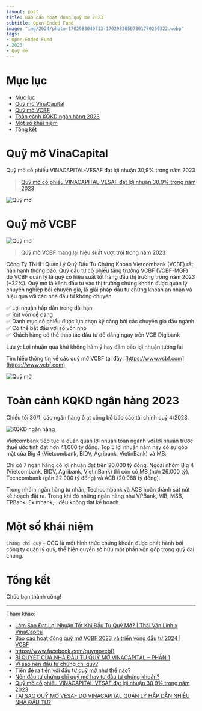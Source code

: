 ```yaml
---
layout: post
title: Báo cáo hoạt động quỹ mở 2023
subtitle: Open-Ended Fund
image: "img/2024/photo-1702983049713-17029830507301770250322.webp"
tags:
- Open-Ended Fund
- 2023
- Quỹ mở
---
```

# Mục lục

- [Mục lục](#mục-lục)
- [Quỹ mở VinaCapital](#quỹ-mở-vinacapital)
- [Quỹ mở VCBF](#quỹ-mở-vcbf)
- [Toàn cảnh KQKD ngân hàng 2023](#toàn-cảnh-kqkd-ngân-hàng-2023)
- [Một số khái niệm](#một-số-khái-niệm)
- [Tổng kết](#tổng-kết)

# Quỹ mở VinaCapital

Quỹ mở cổ phiếu VINACAPITAL-VESAF đạt lợi nhuận 30,9% trong năm 2023

> [Quỹ mở cổ phiếu VINACAPITAL-VESAF đạt lợi nhuận 30,9% trong năm 2023](https://dantri.com.vn/kinh-doanh/quy-mo-co-phieu-vinacapital-vesaf-dat-loi-nhuan-309-trong-nam-2023-20240118174528322.htm)

![Quỹ mở](https://boxxv.github.io/img/2024/Fmarket.png "Quỹ mở")

# Quỹ mở VCBF

![Quỹ mở](https://boxxv.github.io/img/2024/422913316_700710198868150_6818225360703719987_n.jpg "Quỹ mở")

> [Quỹ mở VCBF mang lại hiệu suất vượt trội trong năm 2023](https://tapchitaichinh.vn/quy-mo-vcbf-mang-lai-hieu-suat-vuot-troi-trong-nam-2023.html)

Công Ty TNHH Quản Lý Quỹ Đầu Tư Chứng Khoán Vietcombank (VCBF) rất hân hạnh thông báo, Quỹ đầu tư cổ phiếu tăng trưởng VCBF (VCBF-MGF) do VCBF quản lý là quỹ có hiệu suất tốt hàng đầu thị trường trong năm 2023 (+32%). Quỹ mở là kênh đầu tư vào thị trường chứng khoán được quản lý chuyên nghiệp bởi chuyên gia, là giải pháp đầu tư chứng khoán an nhàn và hiệu quả với các nhà đầu tư không chuyên.

✅ Lợi nhuận hấp dẫn trong dài hạn  
✅ Rút vốn dễ dàng  
✅ Danh mục cổ phiếu được lựa chọn kỹ càng bởi các chuyên gia đầu ngành  
✅ Có thể bắt đầu với số vốn nhỏ  
✅ Khách hàng có thể thao tác đầu tư dễ dàng ngay trên VCB Digibank

Lưu ý: Lợi nhuận quá khứ không hàm ý hay đảm bảo lợi nhuận tương lai

Tìm hiểu thông tin về các quỹ mở VCBF tại đây: [https://www.vcbf.com](https://www.vcbf.com)

![Quỹ mở](https://boxxv.github.io/img/2024/421773842_777961394370963_7187784543731226647_n.jpg "Quỹ mở")

# Toàn cảnh KQKD ngân hàng 2023

Chiều tối 30/1, các ngân hàng ồ ạt công bố báo cáo tài chính quý 4/2023.

![KQKD ngân hàng](https://boxxv.github.io/img/2024/photo-1706627130168-1706627130775971669143.webp "KQKD ngân hàng")

Vietcombank tiếp tục là quán quân lợi nhuận toàn ngành với lợi nhuận trước thuế ước tính đạt hơn 41.000 tỷ đồng. Top 5 lợi nhuận năm nay có sự góp mặt của Big 4 (Vietcombank, BIDV, Agribank, VietinBank) và MB.

Chỉ có 7 ngân hàng có lợi nhuận đạt trên 20.000 tỷ đồng. Ngoài nhóm Big 4 (Vietcombank, BIDV, Agribank, VietinBank) thì còn có MB (hơn 26.000 tỷ), Techcombank (gần 22.900 tỷ đồng) và ACB (20.068 tỷ đồng). 

Trong nhóm ngân hàng tư nhân, Techcombank và ACB hoàn thành sát nút kế hoạch đặt ra. Trong khi đó những ngân hàng như VPBank, VIB, MSB, TPBank, Eximbank,...đều không đạt kế hoạch.

# Một số khái niệm

`Chứng chỉ quỹ` – CCQ là một hình thức chứng khoán được phát hành bởi công ty quản lý quỹ, thể hiện quyền sở hữu một phần vốn góp trong quỹ đại chúng.

# Tổng kết

Chúc bạn thành công!

-----
Tham khảo:
- [Làm Sao Đạt Lợi Nhuận Tốt Khi Đầu Tư Quỹ Mở? | Thái Vân Linh x VinaCapital](https://youtu.be/2_QxM6M-0Iw)
- [Báo cáo hoạt động quỹ mở VCBF 2023 và triển vọng đầu tư 2024 | VCBF](https://youtu.be/x1zKL-qVdyg)
- [https://www.facebook.com/quymovcbf)](https://www.facebook.com/quymovcbf)
- [BÍ QUYẾT CỦA NHÀ ĐẦU TƯ QUỸ MỞ VINACAPITAL – PHẦN 1](https://youtu.be/AM_nROKpZeI)
- [Vì sao nên đầu tư chứng chỉ quỹ?](https://youtu.be/n0uTmU4s_r0)
- [Tiền đẻ ra tiền với đầu tư quỹ mở như thế nào?](https://youtu.be/H40jglz3Dvo)
- [Nên đầu tư chứng chỉ quỹ mở hay tự đầu tư chứng khoán?](https://fcenter.fmarket.vn/nen-dau-tu-ccq-hay-tu-dau-tu-chung-khoan/)
- [Quỹ mở cổ phiếu VINACAPITAL-VESAF đạt lợi nhuận 30,9% trong năm 2023](https://dantri.com.vn/kinh-doanh/quy-mo-co-phieu-vinacapital-vesaf-dat-loi-nhuan-309-trong-nam-2023-20240118174528322.htm)
- [TẠI SAO QUỸ MỞ VESAF DO VINACAPITAL QUẢN LÝ HẤP DẪN NHIỀU NHÀ ĐẦU TƯ?](https://youtu.be/T92gjeGKe0A)